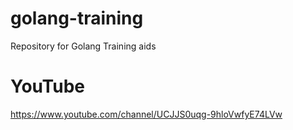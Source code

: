 # golang-training
Repository for Golang Training aids


# YouTube
https://www.youtube.com/channel/UCJJS0uqg-9hloVwfyE74LVw
